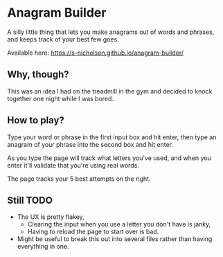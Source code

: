 # Anagram Builder 

A silly little thing that lets you make anagrams out of words and phrases, and keeps track of your best few goes.

Available here: https://s-nicholson.github.io/anagram-builder/

## Why, though?

This was an idea I had on the treadmill in the gym and decided to knock together one night while I was bored.

## How to play?

Type your word or phrase in the first input box and hit enter, then type an anagram of your phrase into the second box and hit enter.

As you type the page will track what letters you've used, and when you enter it'll validate that you're using real words.

The page tracks your 5 best attempts on the right.

## Still TODO

- The UX is pretty flakey,
  - Clearing the input when you use a letter you don't have is janky,
  - Having to reload the page to start over is bad.
- Might be useful to break this out into several files rather than having everything in one.